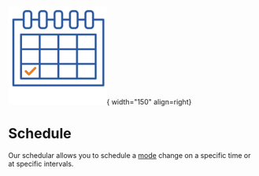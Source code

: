 ![Schedule](../images/application_schedule.png){ width="150" align=right}

# Schedule

Our schedular allows you to schedule a [mode](modes.md) change on a specific time or at specific intervals.